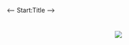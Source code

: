 <!-- README.md for {{pkgname}} -->
<a name="readme-top"></a>

<!-- 
  README.md Template for R Package 
  Features:
    - Automate Links via Reference Style Links
    - Automate Title / Header with Package Logo and R Image
    - Automate Table of Contents Generation (Collapsible)
    - Automate Badges
    - Automate 
-->


<!-- Start:Links -->

<!-- Badge Links -->
[GH_Repo]: https://github.com/{{gh_user}}/{{gh_repo}}

[GH_Repo_Contributors_Src]: https://img.shields.io/github/contributors/{{gh_user}}/{{gh_repo}}.svg?style=plastic&label=Contributors
[GH_Repo_Contributors_Href]: https://github.com/{{gh_user}}/{{gh_repo}}/graphs/contributors

[GH_Repo_Forks_Src]: https://img.shields.io/github/forks/{{gh_user}}/{{gh_repo}}.svg?style=plastic&label=Forks
[GH_Repo_Forks_Href]: https://github.com/{{gh_user}}/{{gh_repo}}/network/members

[GH_Repo_Stars_Src]: https://img.shields.io/github/stars/{{gh_user}}/{{gh_repo}}.svg?style=plastic&label=Stars
[GH_Repo_Stars_Href]: https://github.com/{{gh_user}}/{{gh_repo}}/stargazers

[GH_Repo_Issues_Src]: https://img.shields.io/github/issues/{{gh_user}}/{{gh_repo}}.svg?style=plastic&label=Issues
[GH_Repo_Issues_Href]: https://github.com/{{gh_user}}/{{gh_repo}}/issues

[GH_Repo_License_Src]: https://img.shields.io/github/license/{{gh_user}}/{{gh_repo}}.svg?style=plastic&label=License
[GH_Repo_License_Href]: https://github.com/{{gh_user}}/{{gh_repo}}/blob/main/LICENSE.md

[Badge_Lifecycle_Experimental_Src]: https://img.shields.io/badge/lifecycle-experimental-orange.svg
[Badge_Lifecycle_Experimental_Href]: https://www.tidyverse.org/lifecycle/#experimental

[Badge_GHA_RCmdChk_Src]: https://github.com/{{gh_user}}/{{gh_repo}}/workflows/rcmdchk/badge.svg
[Badge_GHA_RCmdChk_Href]: https://github.com/{{gh_user}}/{{gh_repo}}/actions/workflows/rcmdchk.yml

[Badge_GHA_Pkgdown_Src]: https://github.com/{{gh_user}}/{{gh_repo}}/workflows/pkgdown/badge.svg
[Badge_GHA_Pkgdown_Href]: https://github.com/{{gh_user}}/{{gh_repo}}/actions/workflows/pkgdown.yml

[Badge_GHA_Changelog_Src]: https://github.com/{{gh_user}}/{{gh_repo}}/workflows/changelog/badge.svg
[Badge_GHA_Changelog_Href]: https://github.com/{{gh_user}}/{{gh_repo}}/actions/workflows/changelog.yml

[Img_Screenshot]: ./inst/images/screenshot.png
[Img_PkgLogo]: ./inst/images/logo.png

[File_Readme]: ./README.md
[File_Changelog]: ./CHANGELOG.md
[File_News]: ./NEWS.md
[File_Metadata]: ./codemeta.json

[Folder_Data_Raw]: ./data-raw
[Folder_Data]: ./data
[Folder_Dev]: ./dev
[Folder_Inst_Scripts]: ./inst/scripts
[Folder_Inst_Templates]: ./inst/templates

[Icon_R]: https://img.shields.io/badge/

<!-- End:Links -->

<-- Start:Title -->

<h1 style="vertical-alignment:middle" align="center">
<img src=[File_Logo_Src] height
{{pkgname}}
</h1>
